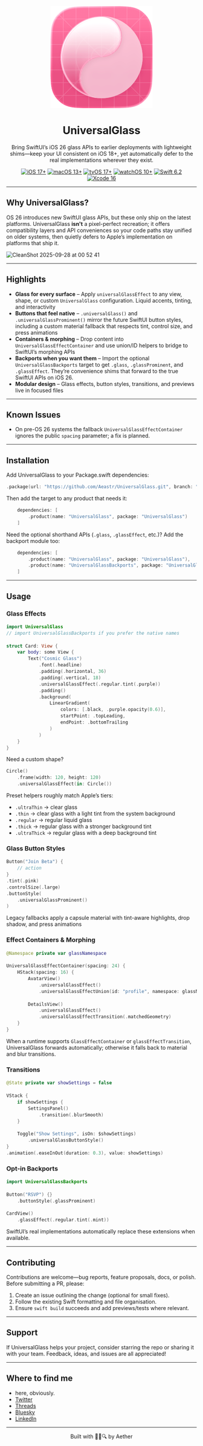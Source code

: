 <div align="center">
  <img width="270" height="270" src="/assets/icon.png" alt="UniversalGlass Logo">
  <h1><b>UniversalGlass</b></h1>
  <p>
    Bring SwiftUI’s iOS 26 glass APIs to earlier deployments with lightweight shims—keep your UI consistent on iOS 18+, yet automatically defer to the real implementations wherever they exist.
    <br>
  </p>
</div>

<p align="center">
  <a href="https://developer.apple.com/ios/"><img src="https://badgen.net/badge/iOS/17+/purple" alt="iOS 17+"></a>
  <a href="https://www.apple.com/macos/"><img src="https://badgen.net/badge/macOS/13+/blue" alt="macOS 13+"></a>
  <a href="https://developer.apple.com/tvos/"><img src="https://badgen.net/badge/tvOS/17+/blue" alt="tvOS 17+"></a>
  <a href="https://developer.apple.com/watchos/"><img src="https://badgen.net/badge/watchOS/10+/blue" alt="watchOS 10+"></a>
  <a href="https://swift.org/"><img src="https://badgen.net/badge/Swift/6.2/orange" alt="Swift 6.2"></a>
  <a href="https://developer.apple.com/xcode/"><img src="https://badgen.net/badge/Xcode/16+/blue" alt="Xcode 16"></a>
</p>
        
---

## Why UniversalGlass?

OS 26 introduces new SwiftUI glass APIs, but these only ship on the latest platforms. UniversalGlass **isn't** a pixel-perfect recreation; it offers compatibility layers and API conveniences so your code paths stay unified on older systems, then quietly defers to Apple’s implementation on platforms that ship it.

![CleanShot 2025-09-28 at 00 52 41](https://github.com/user-attachments/assets/2bb99027-e86a-4c98-84d1-86b527336be8)

---

## Highlights

- **Glass for every surface** – Apply `universalGlassEffect` to any view, shape, or custom `UniversalGlass` configuration. Liquid accents, tinting, and interactivity
- **Buttons that feel native** – `.universalGlass()` and `.universalGlassProminent()` mirror the future SwiftUI button styles, including a custom material fallback that respects tint, control size, and press animations
- **Containers & morphing** – Drop content into `UniversalGlassEffectContainer` and use union/ID helpers to bridge to SwiftUI’s morphing APIs
- **Backports when you want them** – Import the optional `UniversalGlassBackports` target to get `.glass`, `.glassProminent`, and `.glassEffect`. They’re convenience shims that forward to the true SwiftUI APIs on iOS 26.
- **Modular design** – Glass effects, button styles, transitions, and previews live in focused files

---

## Known Issues

- On pre-OS 26 systems the fallback `UniversalGlassEffectContainer` ignores the public `spacing` parameter; a fix is planned.

---

## Installation

Add UniversalGlass to your Package.swift dependencies:

```swift
.package(url: "https://github.com/Aeastr/UniversalGlass.git", branch: "main")
```

Then add the target to any product that needs it:

```swift
    dependencies: [
        .product(name: "UniversalGlass", package: "UniversalGlass")
    ]
```

Need the optional shorthand APIs (`.glass`, `.glassEffect`, etc.)? Add the backport module too:

```swift
    dependencies: [
        .product(name: "UniversalGlass", package: "UniversalGlass"),
        .product(name: "UniversalGlassBackports", package: "UniversalGlass")
    ]
```

---

## Usage

### Glass Effects

```swift
import UniversalGlass
// import UniversalGlassBackports if you prefer the native names

struct Card: View {
    var body: some View {
        Text("Cosmic Glass")
            .font(.headline)
            .padding(.horizontal, 36)
            .padding(.vertical, 18)
            .universalGlassEffect(.regular.tint(.purple))
            .padding()
            .background(
                LinearGradient(
                    colors: [.black, .purple.opacity(0.6)],
                    startPoint: .topLeading,
                    endPoint: .bottomTrailing
                )
            )
    }
}
```

Need a custom shape?

```swift
Circle()
    .frame(width: 120, height: 120)
    .universalGlassEffect(in: Circle())
```

Preset helpers roughly match Apple’s tiers:

- `.ultraThin` → clear glass
- `.thin` → clear glass with a light tint from the system background
- `.regular` → regular liquid glass
- `.thick` → regular glass with a stronger background tint
- `.ultraThick` → regular glass with a deep background tint

### Glass Button Styles

```swift
Button("Join Beta") {
    // action
}
.tint(.pink)
.controlSize(.large)
.buttonStyle(
    .universalGlassProminent()
)
```

Legacy fallbacks apply a capsule material with tint-aware highlights, drop shadow, and press animations

### Effect Containers & Morphing

```swift
@Namespace private var glassNamespace

UniversalGlassEffectContainer(spacing: 24) {
    HStack(spacing: 16) {
        AvatarView()
            .universalGlassEffect()
            .universalGlassEffectUnion(id: "profile", namespace: glassNamespace)

        DetailsView()
            .universalGlassEffect()
            .universalGlassEffectTransition(.matchedGeometry)
    }
}
```

When a runtime supports `GlassEffectContainer` or `glassEffectTransition`, UniversalGlass forwards automatically; otherwise it falls back to material and blur transitions.

### Transitions

```swift
@State private var showSettings = false

VStack {
    if showSettings {
        SettingsPanel()
            .transition(.blurSmooth)
    }

    Toggle("Show Settings", isOn: $showSettings)
        .universalGlassButtonStyle()
}
.animation(.easeInOut(duration: 0.3), value: showSettings)
```

### Opt-in Backports

```swift
import UniversalGlassBackports

Button("RSVP") {}
    .buttonStyle(.glassProminent)

CardView()
    .glassEffect(.regular.tint(.mint))
```

SwiftUI’s real implementations automatically replace these extensions when available.

---

## Contributing

Contributions are welcome—bug reports, feature proposals, docs, or polish. Before submitting a PR, please:

1. Create an issue outlining the change (optional for small fixes).
2. Follow the existing Swift formatting and file organisation.
3. Ensure `swift build` succeeds and add previews/tests where relevant.

---

## Support

If UniversalGlass helps your project, consider starring the repo or sharing it with your team. Feedback, ideas, and issues are all appreciated!

---

## Where to find me  
- here, obviously.  
- [Twitter](https://x.com/AetherAurelia)  
- [Threads](https://www.threads.net/@aetheraurelia)  
- [Bluesky](https://bsky.app/profile/aethers.world)  
- [LinkedIn](https://www.linkedin.com/in/willjones24)

---

<p align="center">Built with 🍏💦🔍 by Aether</p>
